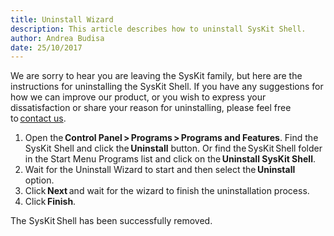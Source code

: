 ```yaml
---
title: Uninstall Wizard
description: This article describes how to uninstall SysKit Shell.
author: Andrea Budisa
date: 25/10/2017
---
```

We are sorry to hear you are leaving the SysKit family, but here are the instructions for uninstalling the SysKit Shell. If you have any suggestions for how we can improve our product, or you wish to express your dissatisfaction or share your reason for uninstalling, please feel free to [contact us](https://www.syskit.com/company/contact-us).

1. Open the __Control Panel > Programs > Programs and Features__. Find the SysKit Shell and click the __Uninstall__ button. Or find the SysKit Shell folder in the Start Menu Programs list and click on the __Uninstall SysKit Shell__.
2. Wait for the Uninstall Wizard to start and then select the __Uninstall__ option.
3. Click __Next__ and wait for the wizard to finish the uninstallation process.
4. Click __Finish__.

The SysKit Shell has been successfully removed.
